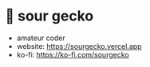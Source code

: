 # 🦎 sour gecko
- amateur coder
- website: https://sourgecko.vercel.app
- ko-fi: https://ko-fi.com/sourgecko
